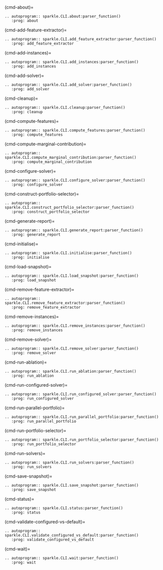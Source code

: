 (cmd-about)=

```{eval-rst}
.. autoprogram:: sparkle.CLI.about:parser_function()
   :prog: about

```

(cmd-add-feature-extractor)=

```{eval-rst}
.. autoprogram:: sparkle.CLI.add_feature_extractor:parser_function()
   :prog: add_feature_extractor

```

(cmd-add-instances)=

```{eval-rst}
.. autoprogram:: sparkle.CLI.add_instances:parser_function()
   :prog: add_instances

```

(cmd-add-solver)=

```{eval-rst}
.. autoprogram:: sparkle.CLI.add_solver:parser_function()
   :prog: add_solver

```

(cmd-cleanup)=

```{eval-rst}
.. autoprogram:: sparkle.CLI.cleanup:parser_function()
   :prog: cleanup

```

(cmd-compute-features)=

```{eval-rst}
.. autoprogram:: sparkle.CLI.compute_features:parser_function()
   :prog: compute_features

```

(cmd-compute-marginal-contribution)=

```{eval-rst}
.. autoprogram:: sparkle.CLI.compute_marginal_contribution:parser_function()
   :prog: compute_marginal_contribution

```

(cmd-configure-solver)=

```{eval-rst}
.. autoprogram:: sparkle.CLI.configure_solver:parser_function()
   :prog: configure_solver

```

(cmd-construct-portfolio-selector)=

```{eval-rst}
.. autoprogram:: sparkle.CLI.construct_portfolio_selector:parser_function()
   :prog: construct_portfolio_selector

```

(cmd-generate-report)=

```{eval-rst}
.. autoprogram:: sparkle.CLI.generate_report:parser_function()
   :prog: generate_report

```

(cmd-initialise)=

```{eval-rst}
.. autoprogram:: sparkle.CLI.initialise:parser_function()
   :prog: initialise

```

(cmd-load-snapshot)=

```{eval-rst}
.. autoprogram:: sparkle.CLI.load_snapshot:parser_function()
   :prog: load_snapshot

```

(cmd-remove-feature-extractor)=

```{eval-rst}
.. autoprogram:: sparkle.CLI.remove_feature_extractor:parser_function()
   :prog: remove_feature_extractor

```

(cmd-remove-instances)=

```{eval-rst}
.. autoprogram:: sparkle.CLI.remove_instances:parser_function()
   :prog: remove_instances

```

(cmd-remove-solver)=

```{eval-rst}
.. autoprogram:: sparkle.CLI.remove_solver:parser_function()
   :prog: remove_solver

```

(cmd-run-ablation)=

```{eval-rst}
.. autoprogram:: sparkle.CLI.run_ablation:parser_function()
   :prog: run_ablation

```

(cmd-run-configured-solver)=

```{eval-rst}
.. autoprogram:: sparkle.CLI.run_configured_solver:parser_function()
   :prog: run_configured_solver

```

(cmd-run-parallel-portfolio)=

```{eval-rst}
.. autoprogram:: sparkle.CLI.run_parallel_portfolio:parser_function()
   :prog: run_parallel_portfolio

```

(cmd-run-portfolio-selector)=

```{eval-rst}
.. autoprogram:: sparkle.CLI.run_portfolio_selector:parser_function()
   :prog: run_portfolio_selector

```

(cmd-run-solvers)=

```{eval-rst}
.. autoprogram:: sparkle.CLI.run_solvers:parser_function()
   :prog: run_solvers

```

(cmd-save-snapshot)=

```{eval-rst}
.. autoprogram:: sparkle.CLI.save_snapshot:parser_function()
   :prog: save_snapshot

```

(cmd-status)=

```{eval-rst}
.. autoprogram:: sparkle.CLI.status:parser_function()
   :prog: status

```

(cmd-validate-configured-vs-default)=

```{eval-rst}
.. autoprogram:: sparkle.CLI.validate_configured_vs_default:parser_function()
   :prog: validate_configured_vs_default

```

(cmd-wait)=

```{eval-rst}
.. autoprogram:: sparkle.CLI.wait:parser_function()
   :prog: wait

```
